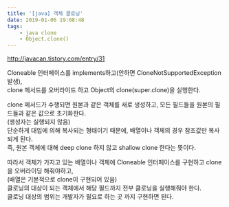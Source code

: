 ```yaml
---
title: '[java] 객체 클로닝'
date: 2019-01-06 19:08:48
tags:
    - java clone
    - Object.clone()
---
```


<http://javacan.tistory.com/entry/31>  

Cloneable 인터페이스를 implements하고(안하면 CloneNotSupportedException 발생),  
clone 메서드를 오버라이드 하고 Object의 clone(super.clone)을 실행한다.  

clone 메서드가 수행되면 원본과 같은 객체를 새로 생성하고, 모든 필드들을 원본의 필드들과 같은 값으로 초기화한다.  
(생성자는 실행되지 않음)  
단순하게 대입에 의해 복사되는 형태이기 때문에, 배열이나 객체의 경우 참조값만 복사되게 된다.  
즉, 원본 객체에 대해 deep clone 하지 않고 shallow clone 한다는 뜻이다.  

따라서 객체가 가지고 있는 배열이나 객체에 Cloneable 인터페이스를 구현하고 clone을 오버라이딩 해줘야하고,  
(배열은 기본적으로 clone이 구현되어 있음)  
클로닝의 대상이 되는 객체에서 해당 필드까지 전부 클로닝을 실행해줘야 한다.  
클로닝 대상의 범위는 개발자가 필요로 하는 곳 까지 구현하면 된다.  

<!-- more -->
